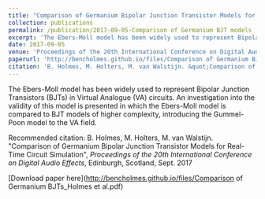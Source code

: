 ```yaml
---
title: "Comparison of Germanium Bipolar Junction Transistor Models for Real-Time Circuit Simulation"
collection: publications
permalink: /publication/2017-09-05-Comparison of Germanium BJT models
excerpt: 'The Ebers-Moll model has been widely used to represent Bipolar Junction Transistors (BJTs) in Virtual Analogue (VA) circuits. An investigation into the validity of this model is presented in which the Ebers-Moll model is compared to BJT models of higher complexity, introducing the Gummel-Poon model to the VA field.'
date: 2017-09-05
venue: 'Proceedings of the 20th International Conference on Digital Audio Effects, Edinburgh, Scotland'
paperurl: 'http://bencholmes.github.io/files/Comparison of Germanium BJTs_Holmes et al.pdf'
citation: 'B. Holmes, M. Holters, M. van Walstijn. &quot;Comparison of Germanium Bipolar Junction Transistor Models for Real-Time Circuit Simulation&quot;, <i>Proceedings of the 20th International Conference on Digital Audio Effects</i>, Edinburgh, Scotland, Sept. 2017'
---
```

The Ebers-Moll model has been widely used to represent Bipolar Junction Transistors (BJTs) in Virtual Analogue (VA) circuits. An investigation into the validity of this model is presented in which the Ebers-Moll model is compared to BJT models of higher complexity, introducing the Gummel-Poon model to the VA field.

Recommended citation: B. Holmes, M. Holters, M. van Walstijn. "Comparison of Germanium Bipolar Junction Transistor Models for Real-Time Circuit Simulation", <i>Proceedings of the 20th International Conference on Digital Audio Effects</i>, Edinburgh, Scotland, Sept. 2017

[Download paper here](http://bencholmes.github.io/files/Comparison of Germanium BJTs_Holmes et al.pdf)
